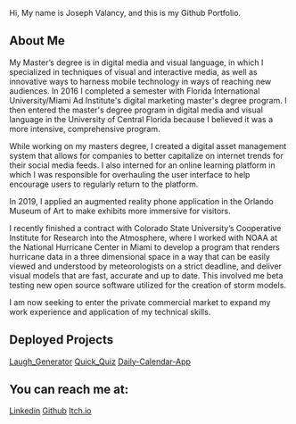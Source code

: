 Hi, My name is Joseph Valancy, and this is my Github Portfolio.

## About Me

My Master’s degree is in digital media and visual language, in which I specialized in techniques of visual and interactive media, as well as innovative ways to harness mobile technology in ways of reaching new audiences. In 2016 I completed a semester with Florida International University/Miami Ad Institute's digital marketing master's degree program. I then entered the master's degree program in digital media and visual language in the University of Central Florida because I believed it was a more intensive, comprehensive program.


While working on my masters degree, I created a digital asset management system that allows for companies to better capitalize on internet trends for their social media feeds. I also interned for an online learning platform in which I was responsible for overhauling the user interface to help encourage users to regularly return to the platform. 


In 2019, I applied an augmented reality phone application in the Orlando Museum of Art to make exhibits more immersive for visitors. 


I recently finished a contract with Colorado State University’s Cooperative Institute for Research into the Atmosphere, where I worked with NOAA at the National Hurricane Center in Miami to develop a program that renders hurricane data in a three dimensional space in a way that can be easily viewed and understood by meteorologists on a strict deadline, and deliver visual models that are fast, accurate and up to date. This involved me beta testing new open source software utilized for the creation of storm models.


I am now seeking to enter the private commercial market to expand my work experience and application of my technical skills.

## Deployed Projects

[Laugh_Generator](https://nmr-code.github.io/Laugh-Generator/)
[Quick_Quiz](https://jvala2.github.io/Quick-Quiz/)
[Daily-Calendar-App](https://jvala2.github.io/Daily-Calendar-App/)

## You can reach me at:
[Linkedin](https://www.linkedin.com/in/joseph-valancy-1a855a186/)
[Github](https://github.com/Jvala2)
[Itch.io](https://kni.itch.io/)